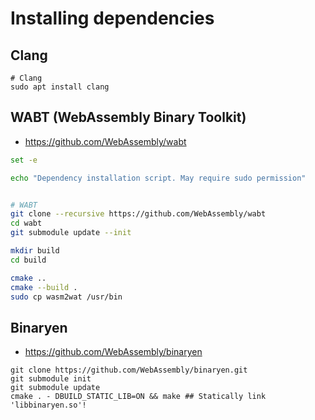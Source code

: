 # Installing dependencies

## Clang
```
# Clang
sudo apt install clang
```

## WABT (WebAssembly Binary Toolkit)

- https://github.com/WebAssembly/wabt

```bash
set -e

echo "Dependency installation script. May require sudo permission"


# WABT
git clone --recursive https://github.com/WebAssembly/wabt
cd wabt
git submodule update --init

mkdir build
cd build

cmake ..
cmake --build .
sudo cp wasm2wat /usr/bin
```

## Binaryen

- https://github.com/WebAssembly/binaryen

```
git clone https://github.com/WebAssembly/binaryen.git 
git submodule init
git submodule update
cmake . - DBUILD_STATIC_LIB=ON && make ## Statically link 'libbinaryen.so'!
```

